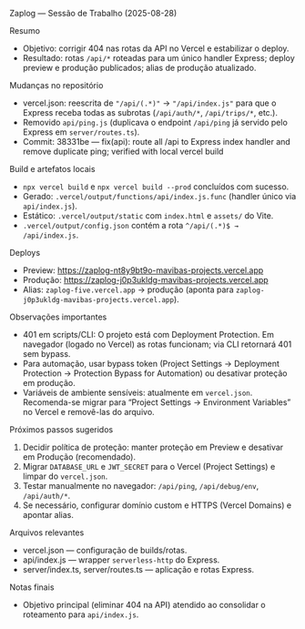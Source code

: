 Zaplog — Sessão de Trabalho (2025-08-28)

Resumo
- Objetivo: corrigir 404 nas rotas da API no Vercel e estabilizar o deploy.
- Resultado: rotas `/api/*` roteadas para um único handler Express; deploy preview e produção publicados; alias de produção atualizado.

Mudanças no repositório
- vercel.json: reescrita de `"/api/(.*)"` → `"/api/index.js"` para que o Express receba todas as subrotas (`/api/auth/*`, `/api/trips/*`, etc.).
- Removido `api/ping.js` (duplicava o endpoint `/api/ping` já servido pelo Express em `server/routes.ts`).
- Commit: 38331be — fix(api): route all /api to Express index handler and remove duplicate ping; verified with local vercel build

Build e artefatos locais
- `npx vercel build` e `npx vercel build --prod` concluídos com sucesso.
- Gerado: `.vercel/output/functions/api/index.js.func` (handler único via `api/index.js`).
- Estático: `.vercel/output/static` com `index.html` e `assets/` do Vite.
- `.vercel/output/config.json` contém a rota `^/api/(.*)$ → /api/index.js`.

Deploys
- Preview: https://zaplog-nt8y9bt9o-mavibas-projects.vercel.app
- Produção: https://zaplog-j0p3ukldg-mavibas-projects.vercel.app
- Alias: `zaplog-five.vercel.app` → produção (aponta para `zaplog-j0p3ukldg-mavibas-projects.vercel.app`).

Observações importantes
- 401 em scripts/CLI: O projeto está com Deployment Protection. Em navegador (logado no Vercel) as rotas funcionam; via CLI retornará 401 sem bypass.
- Para automação, usar bypass token (Project Settings → Deployment Protection → Protection Bypass for Automation) ou desativar proteção em produção.
- Variáveis de ambiente sensíveis: atualmente em `vercel.json`. Recomenda-se migrar para “Project Settings → Environment Variables” no Vercel e removê-las do arquivo.

Próximos passos sugeridos
1) Decidir política de proteção: manter proteção em Preview e desativar em Produção (recomendado).
2) Migrar `DATABASE_URL` e `JWT_SECRET` para o Vercel (Project Settings) e limpar do `vercel.json`.
3) Testar manualmente no navegador: `/api/ping`, `/api/debug/env`, `/api/auth/*`.
4) Se necessário, configurar domínio custom e HTTPS (Vercel Domains) e apontar alias.

Arquivos relevantes
- vercel.json — configuração de builds/rotas.
- api/index.js — wrapper `serverless-http` do Express.
- server/index.ts, server/routes.ts — aplicação e rotas Express.

Notas finais
- Objetivo principal (eliminar 404 na API) atendido ao consolidar o roteamento para `api/index.js`.
